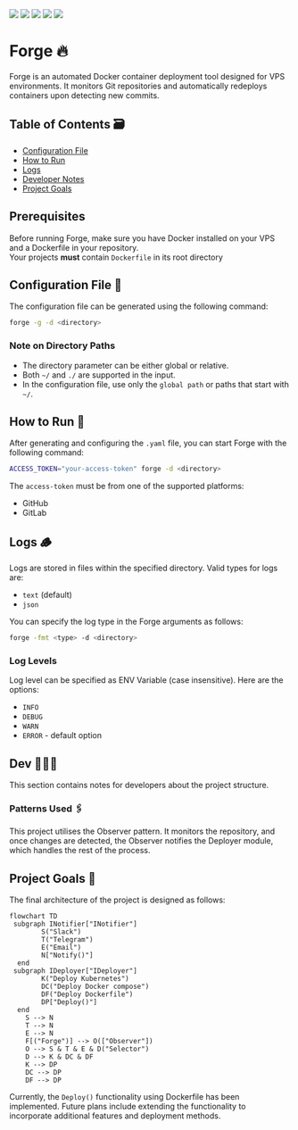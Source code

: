 <div align="left">
  <img src="https://img.shields.io/badge/golang-242424?logo=go&style=for-the-badge&logoColor=00ADD8"/>
  <img src="https://img.shields.io/badge/github-242424?logo=github&style=for-the-badge&logoColor=ffffff"/>
  <img src="https://img.shields.io/badge/gitlab-242424?logo=gitlab&style=for-the-badge&logoColor=FC6D26"/>
  <img src="https://img.shields.io/badge/docker-242424?logo=docker&style=for-the-badge&logoColor=2496ED"/>
  <img src="https://img.shields.io/badge/kubernetes-242424?logo=kubernetes&style=for-the-badge&logoColor=326CE5"/>
</div>

# Forge 🔥

Forge is an automated Docker container deployment tool designed for VPS environments.
It monitors Git repositories and automatically redeploys containers upon detecting new commits.

## Table of Contents 🗃️

- [Configuration File](#configuration-file-)
- [How to Run](#how-to-run-)
- [Logs](#logs-)
- [Developer Notes](#dev-)
- [Project Goals](#project-goals-)

## Prerequisites

Before running Forge, make sure you have Docker installed on your VPS and a Dockerfile in your repository.  
Your projects **must** contain `Dockerfile` in its root directory

## Configuration File 🔧

The configuration file can be generated using the following command:

```sh
forge -g -d <directory>
```

### Note on Directory Paths

- The directory parameter can be either global or relative.
- Both `~/` and `./` are supported in the input.
- In the configuration file, use only the `global path` or paths that start with `~/`.

## How to Run 🐉

After generating and configuring the `.yaml` file, you can start Forge with the following command:

```sh
ACCESS_TOKEN="your-access-token" forge -d <directory>
```

The `access-token` must be from one of the supported platforms:

- GitHub
- GitLab

## Logs 🪵

Logs are stored in files within the specified directory. Valid types for logs are:

- `text` (default)
- `json`

You can specify the log type in the Forge arguments as follows:

```sh
forge -fmt <type> -d <directory>
```

### Log Levels

Log level can be specified as ENV Variable (case insensitive). Here are the options:

- `INFO`
- `DEBUG`
- `WARN`
- `ERROR` - default option

## Dev 🧑🏻‍💻

This section contains notes for developers about the project structure.

### Patterns Used 🖇️

This project utilises the Observer pattern. It monitors the repository, and once changes are detected, the Observer notifies the Deployer module, which handles the rest of the process.  

## Project Goals 🎯

The final architecture of the project is designed as follows:

```mermaid
flowchart TD
 subgraph INotifier["INotifier"]
        S("Slack")
        T("Telegram")
        E("Email")
        N["Notify()"]
  end
 subgraph IDeployer["IDeployer"]
        K("Deploy Kubernetes")
        DC("Deploy Docker compose")
        DF("Deploy Dockerfile")
        DP["Deploy()"]
  end
    S --> N
    T --> N
    E --> N
    F[("Forge")] --> O(["Observer"])
    O --> S & T & E & D("Selector")
    D --> K & DC & DF
    K --> DP
    DC --> DP
    DF --> DP
```

Currently, the `Deploy()` functionality using Dockerfile has been implemented. Future plans include extending the functionality to incorporate additional features and deployment methods.
